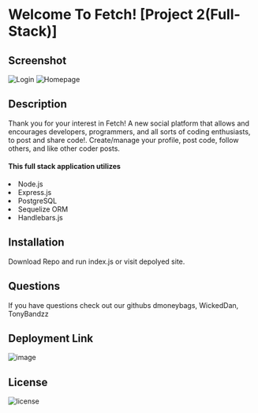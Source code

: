 # Welcome To Fetch! [Project 2(Full-Stack)]
## Screenshot
![Login](https://github.com/user-attachments/assets/aff68715-de02-4150-9ac3-178d14e77a62)
![Homepage](https://github.com/user-attachments/assets/b45d391c-e07e-43cf-bdd0-8b5d638ae335)

## Description
Thank you for your interest in Fetch! A new social platform that allows and encourages developers, programmers, and all sorts of coding enthusiasts, to post and share code!. Create/manage your profile, post code, follow others, and like other coder posts. 
<h4>This full stack application utilizes</h4> <li>Node.js</li> <li>Express.js</li> <li>PostgreSQL</li> <li>Sequelize ORM</li> <li>Handlebars.js</li>

## Installation
Download Repo and run index.js or visit depolyed site.

## Questions 
If you have questions check out our githubs dmoneybags, WickedDan, TonyBandzz

## Deployment Link
![image](https://github.com/user-attachments/assets/692aaed3-e0a8-4fe0-bbfc-9bf11f851a07)

## License
![license](https://img.shields.io/badge/MIT-License-blue)
            
